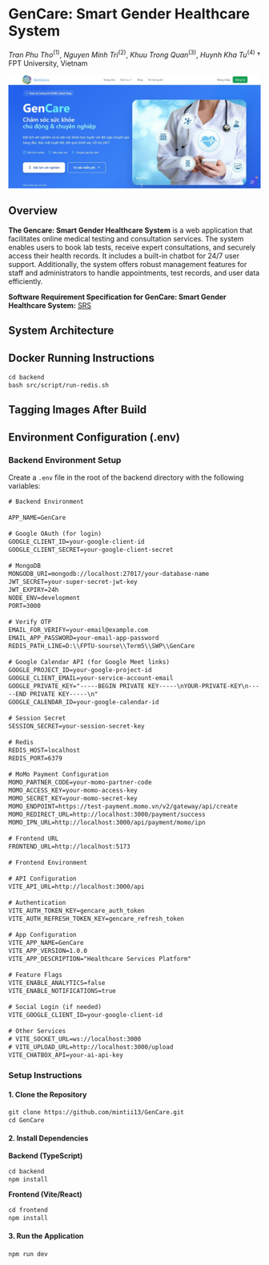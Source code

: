 # GenCare: Smart Gender Healthcare System
*Tran Phu Tho*<sup>(1)</sup>, *Nguyen Minh Tri*<sup>(2)</sup>, *Khuu Trong Quan*<sup>(3)</sup>, *Huynh Kha Tu*<sup>(4)</sup> † FPT University, Vietnam

![](./img/homepage.jpg)

## Overview

**The Gencare: Smart Gender Healthcare System** is a web application that facilitates online medical testing and consultation services. The system enables users to book lab tests, receive expert consultations, and securely access their health records. It includes a built-in chatbot for 24/7 user support. Additionally, the system offers robust management features for staff and administrators to handle appointments, test records, and user data efficiently.

**Software Requirement Specification for GenCare: Smart Gender Healthcare System:** [SRS](./SRS/SRS_for_GenCare_System.pdf)

## System Architecture
## Docker Running Instructions
```
cd backend
bash src/script/run-redis.sh
```
## Tagging Images After Build
## Environment Configuration (.env)
### Backend Environment Setup
Create a `.env` file in the root of the backend directory with the following variables:
```env
# Backend Environment

APP_NAME=GenCare

# Google OAuth (for login)
GOOGLE_CLIENT_ID=your-google-client-id
GOOGLE_CLIENT_SECRET=your-google-client-secret

# MongoDB
MONGODB_URI=mongodb://localhost:27017/your-database-name
JWT_SECRET=your-super-secret-jwt-key
JWT_EXPIRY=24h
NODE_ENV=development
PORT=3000

# Verify OTP
EMAIL_FOR_VERIFY=your-email@example.com
EMAIL_APP_PASSWORD=your-email-app-password
REDIS_PATH_LINE=D:\\FPTU-sourse\\Term5\\SWP\\GenCare

# Google Calendar API (for Google Meet links)
GOOGLE_PROJECT_ID=your-google-project-id
GOOGLE_CLIENT_EMAIL=your-service-account-email
GOOGLE_PRIVATE_KEY="-----BEGIN PRIVATE KEY-----\nYOUR-PRIVATE-KEY\n-----END PRIVATE KEY-----\n"
GOOGLE_CALENDAR_ID=your-google-calendar-id

# Session Secret
SESSION_SECRET=your-session-secret-key

# Redis
REDIS_HOST=localhost
REDIS_PORT=6379

# MoMo Payment Configuration
MOMO_PARTNER_CODE=your-momo-partner-code
MOMO_ACCESS_KEY=your-momo-access-key
MOMO_SECRET_KEY=your-momo-secret-key
MOMO_ENDPOINT=https://test-payment.momo.vn/v2/gateway/api/create
MOMO_REDIRECT_URL=http://localhost:3000/payment/success
MOMO_IPN_URL=http://localhost:3000/api/payment/momo/ipn

# Frontend URL
FRONTEND_URL=http://localhost:5173

# Frontend Environment

# API Configuration
VITE_API_URL=http://localhost:3000/api

# Authentication
VITE_AUTH_TOKEN_KEY=gencare_auth_token
VITE_AUTH_REFRESH_TOKEN_KEY=gencare_refresh_token

# App Configuration
VITE_APP_NAME=GenCare
VITE_APP_VERSION=1.0.0
VITE_APP_DESCRIPTION="Healthcare Services Platform"

# Feature Flags
VITE_ENABLE_ANALYTICS=false
VITE_ENABLE_NOTIFICATIONS=true

# Social Login (if needed)
VITE_GOOGLE_CLIENT_ID=your-google-client-id

# Other Services
# VITE_SOCKET_URL=ws://localhost:3000
# VITE_UPLOAD_URL=http://localhost:3000/upload
VITE_CHATBOX_API=your-ai-api-key

```
### Setup Instructions
#### 1. Clone the Repository
```
git clone https://github.com/mintii13/GenCare.git
cd GenCare 
```
#### 2. Install Dependencies
**Backend (TypeScript)**
```
cd backend
npm install
```
**Frontend (Vite/React)**
```
cd frontend
npm install
```
#### 3. Run the Application
```
npm run dev
```

